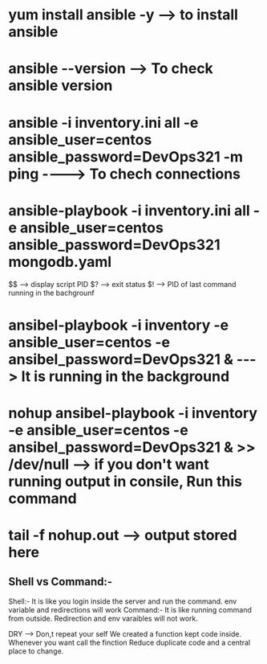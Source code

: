 # yum install ansible -y --> to install ansible
# ansible --version --> To check ansible version
# ansible -i inventory.ini all -e ansible_user=centos ansible_password=DevOps321 -m ping ----> To chech connections
# ansible-playbook -i inventory.ini all -e ansible_user=centos ansible_password=DevOps321 mongodb.yaml

$$ --> display script PID
$? --> exit status
$! --> PID of last command running in the bachgrounf
# ansibel-playbook -i inventory -e ansible_user=centos -e ansibel_password=DevOps321 &  ---> It is running in the background
# nohup ansibel-playbook -i inventory -e ansible_user=centos -e ansibel_password=DevOps321 & >> /dev/null --> if you don't want running output in consile, Run this command
# tail -f nohup.out --> output stored here
Shell vs Command:-
-----------------
Shell:- It is like you login inside the server and run the command. env variable and redirections will work
Command:- It is like running command from outside. Redirection and env varaibles will not work.

DRY --> Don,t repeat your self
We created a function kept code inside. Whenever you want call the finction
Reduce duplicate code and a central place to change.



